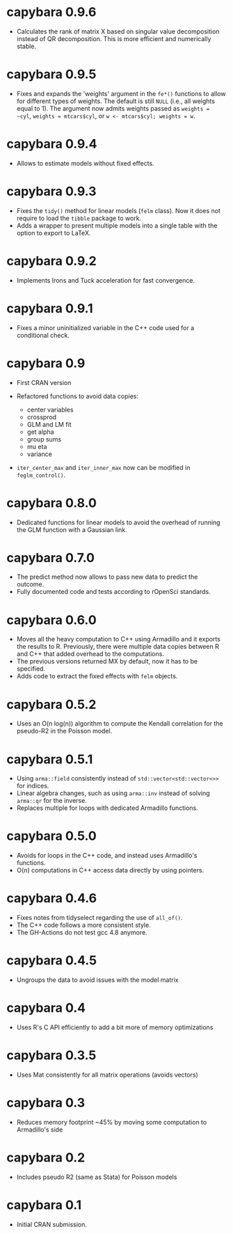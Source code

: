 # capybara 0.9.6

* Calculates the rank of matrix X based on singular value decomposition instead
  of QR decomposition. This is more efficient and numerically stable.

# capybara 0.9.5

* Fixes and expands the 'weights' argument in the `fe*()` functions to allow for
  different types of weights. The default is still `NULL` (i.e., all weights
  equal to 1). The argument now admits weights passed as `weights = ~cyl`,
  `weights = mtcars$cyl`, or `w <- mtcars$cyl; weights = w`.

# capybara 0.9.4

* Allows to estimate models without fixed effects.

# capybara 0.9.3

* Fixes the `tidy()` method for linear models (`felm` class). Now it does not
  require to load the `tibble` package to work.
* Adds a wrapper to present multiple models into a single table with the option
  to export to LaTeX.
  
# capybara 0.9.2

* Implements Irons and Tuck acceleration for fast convergence.

# capybara 0.9.1

* Fixes a minor uninitialized variable in the C++ code used for a conditional
  check.
  
# capybara 0.9

* First CRAN version

* Refactored functions to avoid data copies:
  * center variables
  * crossprod
  * GLM and LM fit
  * get alpha
  * group sums
  * mu eta
  * variance

* `iter_center_max` and `iter_inner_max` now can be modified in
  `feglm_control()`.

# capybara 0.8.0

* Dedicated functions for linear models to avoid the overhead of running
  the GLM function with a Gaussian link.

# capybara 0.7.0

* The predict method now allows to pass new data to predict the outcome.
* Fully documented code and tests according to rOpenSci standards.

# capybara 0.6.0

* Moves all the heavy computation to C++ using Armadillo and it exports the 
  results to R. Previously, there were multiple data copies between R and C++
  that added overhead to the computations.
* The previous versions returned MX by default, now it has to be specified.
* Adds code to extract the fixed effects with `felm` objects.

# capybara 0.5.2

* Uses an O(n log(n)) algorithm to compute the Kendall correlation for the
  pseudo-R2 in the Poisson model.

# capybara 0.5.1

* Using `arma::field` consistently instead of `std::vector<std::vector<>>` for indices.
* Linear algebra changes, such as using `arma::inv` instead of solving `arma::qr` for the inverse.
* Replaces multiple for loops with dedicated Armadillo functions.

# capybara 0.5.0

* Avoids for loops in the C++ code, and instead uses Armadillo's functions.
* O(n) computations in C++ access data directly by using pointers.

# capybara 0.4.6

* Fixes notes from tidyselect regarding the use of `all_of()`.
* The C++ code follows a more consistent style.
* The GH-Actions do not test gcc 4.8 anymore.

# capybara 0.4.5

* Ungroups the data to avoid issues with the model matrix

# capybara 0.4

* Uses R's C API efficiently to add a bit more of memory optimizations

# capybara 0.3.5

* Uses Mat<T> consistently for all matrix operations (avoids vectors)

# capybara 0.3

* Reduces memory footprint ~45% by moving some computation to Armadillo's side

# capybara 0.2

* Includes pseudo R2 (same as Stata) for Poisson models

# capybara 0.1

* Initial CRAN submission.
